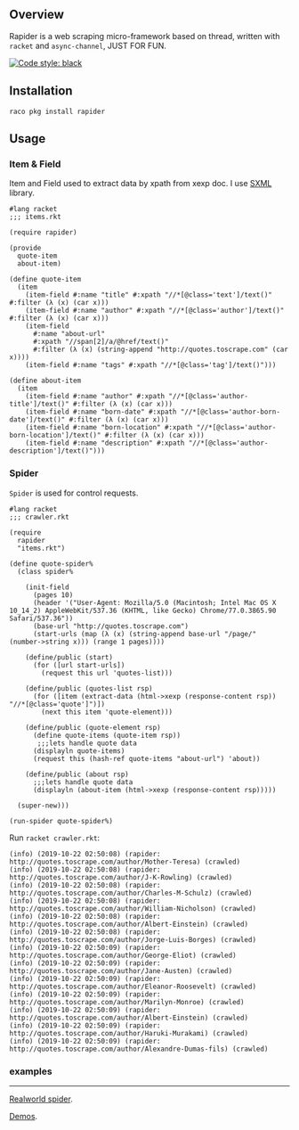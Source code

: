 ## Overview

Rapider is a web scraping micro-framework based on thread, written with `racket` and `async-channel`, JUST FOR FUN.

[![Code style: black](https://img.shields.io/badge/code%20style-black-000000.svg)](https://github.com/nuty/rapider)

## Installation


``` shell
raco pkg install rapider
```

## Usage

### Item & Field
Item and Field used to extract data by xpath from xexp doc. I use [SXML](https://docs.racket-lang.org/sxml/index.html "SXML") library.

```racket
#lang racket
;;; items.rkt

(require rapider)

(provide
  quote-item
  about-item)

(define quote-item
  (item
    (item-field #:name "title" #:xpath "//*[@class='text']/text()" #:filter (λ (x) (car x)))
    (item-field #:name "author" #:xpath "//*[@class='author']/text()" #:filter (λ (x) (car x)))
    (item-field
      #:name "about-url" 
      #:xpath "//span[2]/a/@href/text()"
      #:filter (λ (x) (string-append "http://quotes.toscrape.com" (car x))))
    (item-field #:name "tags" #:xpath "//*[@class='tag']/text()")))

(define about-item 
  (item
    (item-field #:name "author" #:xpath "//*[@class='author-title']/text()" #:filter (λ (x) (car x)))
    (item-field #:name "born-date" #:xpath "//*[@class='author-born-date']/text()" #:filter (λ (x) (car x)))
    (item-field #:name "born-location" #:xpath "//*[@class='author-born-location']/text()" #:filter (λ (x) (car x)))
    (item-field #:name "description" #:xpath "//*[@class='author-description']/text()")))
```

### Spider

`Spider` is used for control requests.

```racket
#lang racket
;;; crawler.rkt

(require 
  rapider
  "items.rkt")

(define quote-spider%
  (class spider%

    (init-field
      (pages 10)
      (header '("User-Agent: Mozilla/5.0 (Macintosh; Intel Mac OS X 10_14_2) AppleWebKit/537.36 (KHTML, like Gecko) Chrome/77.0.3865.90 Safari/537.36"))
      (base-url "http://quotes.toscrape.com")
      (start-urls (map (λ (x) (string-append base-url "/page/" (number->string x))) (range 1 pages))))

    (define/public (start)
      (for ([url start-urls])
        (request this url 'quotes-list)))

    (define/public (quotes-list rsp)
      (for ([item (extract-data (html->xexp (response-content rsp)) "//*[@class='quote']")])
        (next this item 'quote-element)))

    (define/public (quote-element rsp)
      (define quote-items (quote-item rsp))
       ;;;lets handle quote data
      (displayln quote-items)
      (request this (hash-ref quote-items "about-url") 'about))

    (define/public (about rsp)
      ;;;lets handle quote data
      (displayln (about-item (html->xexp (response-content rsp)))))

  (super-new)))

(run-spider quote-spider%)
```

Run `racket crawler.rkt`:

``` shell
(info) (2019-10-22 02:50:08) (rapider: http://quotes.toscrape.com/author/Mother-Teresa) (crawled)
(info) (2019-10-22 02:50:08) (rapider: http://quotes.toscrape.com/author/J-K-Rowling) (crawled)
(info) (2019-10-22 02:50:08) (rapider: http://quotes.toscrape.com/author/Charles-M-Schulz) (crawled)
(info) (2019-10-22 02:50:08) (rapider: http://quotes.toscrape.com/author/William-Nicholson) (crawled)
(info) (2019-10-22 02:50:08) (rapider: http://quotes.toscrape.com/author/Albert-Einstein) (crawled)
(info) (2019-10-22 02:50:08) (rapider: http://quotes.toscrape.com/author/Jorge-Luis-Borges) (crawled)
(info) (2019-10-22 02:50:09) (rapider: http://quotes.toscrape.com/author/George-Eliot) (crawled)
(info) (2019-10-22 02:50:09) (rapider: http://quotes.toscrape.com/author/Jane-Austen) (crawled)
(info) (2019-10-22 02:50:09) (rapider: http://quotes.toscrape.com/author/Eleanor-Roosevelt) (crawled)
(info) (2019-10-22 02:50:09) (rapider: http://quotes.toscrape.com/author/Marilyn-Monroe) (crawled)
(info) (2019-10-22 02:50:09) (rapider: http://quotes.toscrape.com/author/Albert-Einstein) (crawled)
(info) (2019-10-22 02:50:09) (rapider: http://quotes.toscrape.com/author/Haruki-Murakami) (crawled)
(info) (2019-10-22 02:50:09) (rapider: http://quotes.toscrape.com/author/Alexandre-Dumas-fils) (crawled)
```


### examples
----------
[Realworld spider](https://github.com/nuty/news-spider).

[Demos](https://github.com/nuty/rapider/tree/master/examples).
